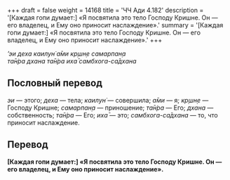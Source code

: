 +++
draft = false
weight = 14168
title = 'ЧЧ Ади 4.182'
description = '[Каждая гопи думает:] «Я посвятила это тело Господу Кришне. Он — его владелец, и Ему оно приносит наслаждение».'
summary = '[Каждая гопи думает:] «Я посвятила это тело Господу Кришне. Он — его владелец, и Ему оно приносит наслаждение».'
+++

_’эи деха каилун̇ а̄ми кр̣шн̣е самарпан̣а  
та̄н̇ра дхана та̄н̇ра иха̄ самбхога-са̄дхана_

## Пословный перевод

_эи_ — этого; _деха_ — тела; _каилун̇_ — совершила; _а̄ми_ — я; _кр̣шн̣е_ — Господу Кришне; _самарпан̣а_ — приношение; _та̄н̇ра_ — Его; _дхана_ — собственность; _та̄н̇ра_ — Его; _иха̄_ — это; _самбхога_\-_са̄дхана_ — то, что приносит наслаждение.

## Перевод

**\[Каждая гопи думает:\] «Я посвятила это тело Господу Кришне. Он — его владелец, и Ему оно приносит наслаждение».**
